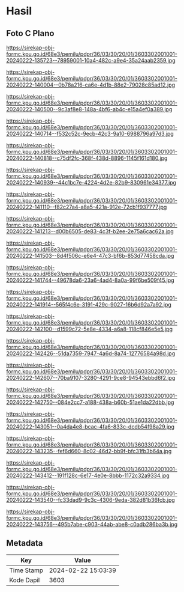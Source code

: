 # Hasil

## Foto C Plano

https://sirekap-obj-formc.kpu.go.id/68e3/pemilu/pdpr/36/03/30/20/01/3603302001001-20240222-135723--78959001-10a4-482c-a9e4-35a24aab2359.jpg

https://sirekap-obj-formc.kpu.go.id/68e3/pemilu/pdpr/36/03/30/20/01/3603302001001-20240222-140004--0b78a216-ca6e-4d1b-88e2-79028c85ad12.jpg

https://sirekap-obj-formc.kpu.go.id/68e3/pemilu/pdpr/36/03/30/20/01/3603302001001-20240222-140500--9c3af8e8-148a-4bf6-ab4c-e15a4ef0a389.jpg

https://sirekap-obj-formc.kpu.go.id/68e3/pemilu/pdpr/36/03/30/20/01/3603302001001-20240222-140714--f532c52c-9ecb-42c3-9a10-6988796a97d3.jpg

https://sirekap-obj-formc.kpu.go.id/68e3/pemilu/pdpr/36/03/30/20/01/3603302001001-20240222-140818--c75df2fc-368f-438d-8896-1145f161d180.jpg

https://sirekap-obj-formc.kpu.go.id/68e3/pemilu/pdpr/36/03/30/20/01/3603302001001-20240222-140939--44c1bc7e-4224-4d2e-82b9-830961e34377.jpg

https://sirekap-obj-formc.kpu.go.id/68e3/pemilu/pdpr/36/03/30/20/01/3603302001001-20240222-141110--f82c27a4-a8a5-421a-912e-72cb1f937777.jpg

https://sirekap-obj-formc.kpu.go.id/68e3/pemilu/pdpr/36/03/30/20/01/3603302001001-20240222-141213--d00b6505-de83-4c3f-b2ee-2e75a6cac62a.jpg

https://sirekap-obj-formc.kpu.go.id/68e3/pemilu/pdpr/36/03/30/20/01/3603302001001-20240222-141503--8d4f506c-e6e4-47c3-bf6b-853d77458cda.jpg

https://sirekap-obj-formc.kpu.go.id/68e3/pemilu/pdpr/36/03/30/20/01/3603302001001-20240222-141744--49678da6-23a6-4ad4-8a0a-99f6be509f45.jpg

https://sirekap-obj-formc.kpu.go.id/68e3/pemilu/pdpr/36/03/30/20/01/3603302001001-20240222-141914--565f4c6e-3191-429c-9027-16b6d92a7a92.jpg

https://sirekap-obj-formc.kpu.go.id/68e3/pemilu/pdpr/36/03/30/20/01/3603302001001-20240222-142100--d1599c72-5e8e-4334-a6a8-118cf846e5e5.jpg

https://sirekap-obj-formc.kpu.go.id/68e3/pemilu/pdpr/36/03/30/20/01/3603302001001-20240222-142426--51da7359-7947-4a6d-8a74-12776584a98d.jpg

https://sirekap-obj-formc.kpu.go.id/68e3/pemilu/pdpr/36/03/30/20/01/3603302001001-20240222-142607--70ba9107-3280-4291-9ce8-94543ebbd6f2.jpg

https://sirekap-obj-formc.kpu.go.id/68e3/pemilu/pdpr/36/03/30/20/01/3603302001001-20240222-142750--084e2cc7-a188-438a-b60b-51ae1da22dbb.jpg

https://sirekap-obj-formc.kpu.go.id/68e3/pemilu/pdpr/36/03/30/20/01/3603302001001-20240222-143051--0a4da4e8-bcac-4fa6-833c-dcdb54f98a29.jpg

https://sirekap-obj-formc.kpu.go.id/68e3/pemilu/pdpr/36/03/30/20/01/3603302001001-20240222-143235--fef6d660-8c02-46d2-bb9f-bfc31fb3b64a.jpg

https://sirekap-obj-formc.kpu.go.id/68e3/pemilu/pdpr/36/03/30/20/01/3603302001001-20240222-143412--191f128c-6e17-4e0e-8bbb-1172c32a9334.jpg

https://sirekap-obj-formc.kpu.go.id/68e3/pemilu/pdpr/36/03/30/20/01/3603302001001-20240222-143540--fc33dad9-9c3c-4306-9eda-382d81b36fcb.jpg

https://sirekap-obj-formc.kpu.go.id/68e3/pemilu/pdpr/36/03/30/20/01/3603302001001-20240222-143756--495b7abe-c903-44ab-abe8-c0adb286ba3b.jpg


## Metadata

| Key        | Value               |
| ---------- | ------------------- |
| Time Stamp | 2024-02-22 15:03:39 |
| Kode Dapil | 3603                |



